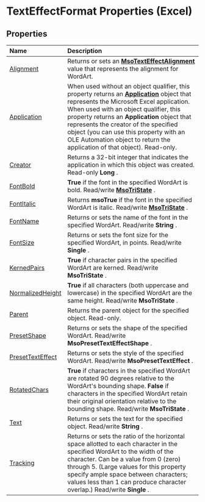 
# TextEffectFormat Properties (Excel)

## Properties



|**Name**|**Description**|
|:-----|:-----|
|[Alignment](0a86ac22-9496-d801-0cfb-a9fca5c30fec.md)|Returns or sets an  **[MsoTextEffectAlignment](5a165109-c820-bbc2-235b-a24807abd0d0.md)** value that represents the alignment for WordArt.|
|[Application](32568bbc-b3c9-b8d4-d195-34503edba9e0.md)|When used without an object qualifier, this property returns an  **[Application](19b73597-5cf9-4f56-8227-b5211f657f6f.md)** object that represents the Microsoft Excel application. When used with an object qualifier, this property returns an **Application** object that represents the creator of the specified object (you can use this property with an OLE Automation object to return the application of that object). Read-only.|
|[Creator](50833f23-3320-a156-2836-c6ea5fbc6437.md)|Returns a 32-bit integer that indicates the application in which this object was created. Read-only  **Long** .|
|[FontBold](19773cce-32d3-b07f-4650-5a19a4aa469a.md)| **True** if the font in the specified WordArt is bold. Read/write **[MsoTriState](2036cfc9-be7d-e05c-bec7-af05e3c3c515.md)** .|
|[FontItalic](5c1f9cd5-e994-3bed-f8ad-ab2ee2d64e7a.md)|Returns  **msoTrue** if the font in the specified WordArt is italic. Read/write **[MsoTriState](2036cfc9-be7d-e05c-bec7-af05e3c3c515.md)** .|
|[FontName](d5aee022-b60b-f747-3c6b-7ae7e70cf6f8.md)|Returns or sets the name of the font in the specified WordArt. Read/write  **String** .|
|[FontSize](b78fa323-4fcb-c12a-4166-f1689d9f0a93.md)|Returns or sets the font size for the specified WordArt, in points. Read/write  **Single** .|
|[KernedPairs](107889be-57eb-7fcf-17a1-6a1393009701.md)| **True** if character pairs in the specified WordArt are kerned. Read/write **MsoTriState** .|
|[NormalizedHeight](25c9c1ed-971d-3a9f-bb3c-5059f2dd80db.md)| **True** if all characters (both uppercase and lowercase) in the specified WordArt are the same height. Read/write **MsoTriState** .|
|[Parent](d9b81d86-978c-6161-d708-c3e1b7cd70b2.md)|Returns the parent object for the specified object. Read-only.|
|[PresetShape](d85bcdf6-0ad4-4a3d-ed3a-40a96a4b63a0.md)|Returns or sets the shape of the specified WordArt. Read/write  **MsoPresetTextEffectShape** .|
|[PresetTextEffect](13ff8b1a-d12e-47c1-6f82-0b3b9b5a7bf4.md)|Returns or sets the style of the specified WordArt. Read/write  **MsoPresetTextEffect** .|
|[RotatedChars](708f076d-82e7-f7f3-a2df-3f4a4d628092.md)| **True** if characters in the specified WordArt are rotated 90 degrees relative to the WordArt's bounding shape. **False** if characters in the specified WordArt retain their original orientation relative to the bounding shape. Read/write **MsoTriState** .|
|[Text](f2d870d3-52c0-547c-78b9-4bba7aff06bb.md)|Returns or sets the text for the specified object. Read/write  **String** .|
|[Tracking](b5190203-66c4-238b-e5b4-b61a9c70d99c.md)|Returns or sets the ratio of the horizontal space allotted to each character in the specified WordArt to the width of the character. Can be a value from 0 (zero) through 5. (Large values for this property specify ample space between characters; values less than 1 can produce character overlap.) Read/write  **Single** .|
